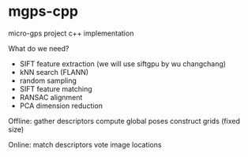 # mgps-cpp
micro-gps project c++ implementation

What do we need?
- SIFT feature extraction (we will use siftgpu by wu changchang)
- kNN search (FLANN)
- random sampling
- SIFT feature matching
- RANSAC alignment
- PCA dimension reduction

Offline:
gather descriptors
compute global poses
construct grids (fixed size)

Online:
match descriptors
vote image locations
